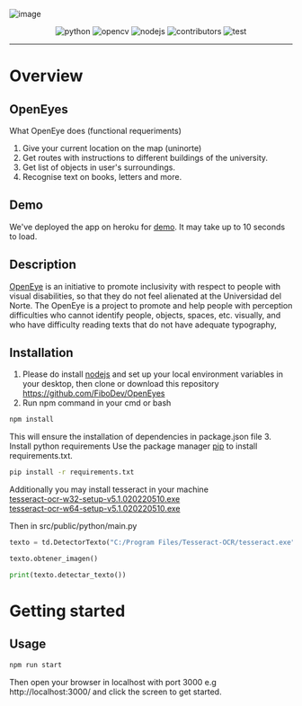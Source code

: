 ![image](https://user-images.githubusercontent.com/84251099/171055617-0ee90cc0-5b90-416c-803d-6dbdffe5fd4f.png)
<p align="center">
<img alt="python" src="https://img.shields.io/badge/python-3.10-blue"></img>
<img alt="opencv" src="https://img.shields.io/badge/open--cv--headless-4.5.5.64-blue"></img>
<img alt="nodejs" src="https://img.shields.io/badge/nodejs-v14-blue"></img>
<img alt="contributors" src="https://img.shields.io/badge/contributors-3-brightgreen"></img>
<img alt="test" src="https://img.shields.io/badge/test-passing-green"></img>
</p>  
<hr>

# Overview

## OpenEyes

What OpenEye does (functional requeriments)
1. Give your current location on the map (uninorte)
2. Get routes with instructions to different buildings of the university.
3. Get list of objects in user's surroundings.
4. Recognise text on books, letters and more.

## Demo
We've deployed the app on heroku for [demo](https://blindaigps.herokuapp.com/). It may take up to 10 seconds to load.

## Description
[OpenEye](https://blindaigps.herokuapp.com/) is an initiative to promote inclusivity with respect to people with visual disabilities, so that they do not feel alienated at the Universidad del Norte. The OpenEye is a project to promote and help people with perception difficulties who cannot identify people, objects, spaces, etc. visually, and who have difficulty reading texts that do not have adequate typography,

## Installation

1. Please do install [nodejs](https://nodejs.org/dist/v16.15.0/node-v16.15.0-x64.msi) and set up your local environment variables in your desktop, then
clone or download this repository https://github.com/FiboDev/OpenEyes
2. Run npm command in your cmd or bash 
```bash 
npm install
```
This will ensure the installation of dependencies in package.json file
3. Install python requirements
Use the package manager [pip](https://pip.pypa.io/en/stable/) to install requirements.txt.

```bash
pip install -r requirements.txt
```
Additionally you may install tesseract in your machine <br>
[tesseract-ocr-w32-setup-v5.1.020220510.exe](https://digi.bib.uni-mannheim.de/tesseract/tesseract-ocr-w64-setup-v5.1.0.20220510.exe) <br>
[tesseract-ocr-w64-setup-v5.1.020220510.exe](https://digi.bib.uni-mannheim.de/tesseract/tesseract-ocr-w64-setup-v5.1.0.20220510.exe)

Then in src/public/python/main.py 

```python 
texto = td.DetectorTexto("C:/Program Files/Tesseract-OCR/tesseract.exe") #paste here the route of your tesseract.exe file

texto.obtener_imagen()

print(texto.detectar_texto())
```

# Getting started

## Usage

```bash
npm run start
```
Then open your browser in localhost with port 3000 e.g http://localhost:3000/ and click the screen to get started.

